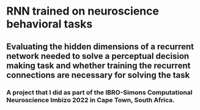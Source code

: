 # RNN trained on neuroscience behavioral tasks

## Evaluating the hidden dimensions of a recurrent network needed to solve a perceptual decision making task and whether training the recurrent connections are necessary for solving the task

### A project that I did as part of the IBRO-Simons Computational Neuroscience Imbizo 2022 in Cape Town, South Africa.
